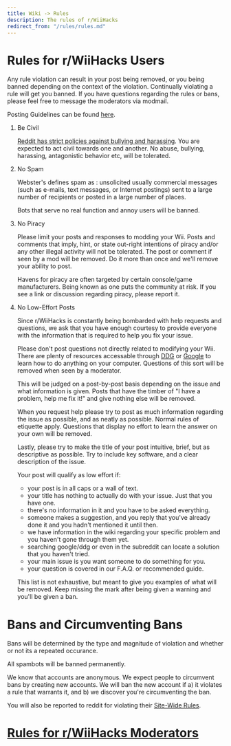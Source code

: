 ```yaml
---
title: Wiki -> Rules
description: The rules of r/WiiHacks
redirect_from: "/rules/rules.md"
---
```


# Rules for r/WiiHacks Users

  Any rule violation can result in your post being removed, or you being banned depending on the context of the violation. Continually violating a rule will get you banned. If you have questions regarding the rules or bans, please feel free to message the moderators via modmail.

  Posting Guidelines can be found [here](./posting.md).

1. Be Civil

   [Reddit has strict policies against bullying and harassing](https://www.reddithelp.com/en/categories/rules-reporting/account-and-community-restrictions/do-not-threaten-harass-or-bully). You are expected to act civil towards one and another. No abuse, bullying, harassing, antagonistic behavior etc, will be tolerated.

2. No Spam

   Webster's defines spam as : unsolicited usually commercial messages (such as e-mails, text messages, or Internet postings) sent to a large number of recipients or posted in a large number of places.

   Bots that serve no real function and annoy users will be banned.

3. No Piracy

   Please limit your posts and responses to modding your Wii. Posts and comments that imply, hint, or state out-right intentions of piracy and/or any other illegal activity will not be tolerated. The post or comment if seen by a mod will be removed. Do it more than once and we'll remove your ability to post.

   Havens for piracy are often targeted by certain console/game manufacturers. Being known as one puts the community at risk. If you see a link or discussion regarding piracy, please report it.

4. No Low-Effort Posts

   Since r/WiiHacks is constantly being bombarded with help requests and questions, we ask that you have enough courtesy to provide everyone with the information that is required to help you fix your issue.

   Please don't post questions not directly related to modifying your Wii. There are plenty of resources accessable through [DDG](https://duckduckgo.com/) or [Google](https://www.google.com/) to learn how to do anything on your computer. Questions of this sort will be removed when seen by a moderator.

   This will be judged on a post-by-post basis depending on the issue and what information is given. Posts that have the timber of "I have a problem, help me fix it!" and give nothing else will be removed.

   When you request help please try to post as much information regarding the issue as possible, and as neatly as possible. Normal rules of etiquette apply. Questions that display no effort to learn the answer on your own will be removed.

   Lastly, please try to make the title of your post intuitive, brief, but as descriptive as possible. Try to include key software, and a clear description of the issue.

   Your post will qualify as low effort if:

   * your post is in all caps or a wall of text.
   * your title has nothing to actually do with your issue. Just that you have one.
   * there's no information in it and you have to be asked everything.
   * someone makes a suggestion, and you reply that you've already done it and you hadn't mentioned it until then.
   * we have information in the wiki regarding your specific problem and you haven't gone through them yet.
   * searching google/ddg or even in the subreddit can locate a solution that you haven't tried.
   * your main issue is you want someone to do something for you.
   * your question is covered in our F.A.Q. or recommended guide.

   This list is not exhaustive, but meant to give you examples of what will be removed. Keep missing the mark after being given a warning and you'll be given a ban.

# Bans and Circumventing Bans

  Bans will be determined by the type and magnitude of violation and whether or not its a repeated occurance.

  All spambots will be banned permanently.

  We know that accounts are anonymous. We expect people to circumvent bans by creating new accounts. We will ban the new account if a) it violates a rule that warrants it, and b) we discover you're circumventing the ban.

  You will also be reported to reddit for violating their [Site-Wide Rules](https://www.reddithelp.com/en/categories/rules-reporting/account-and-community-restrictions/what-ban-evasion).

# [Rules for r/WiiHacks Moderators](./rules_mod.md)
